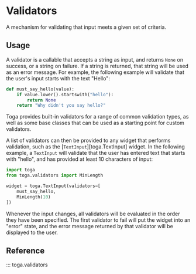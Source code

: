 # Validators

A mechanism for validating that input meets a given set of criteria.

## Usage

A validator is a callable that accepts a string as input, and returns
`None` on success, or a string on failure. If a string is returned, that
string will be used as an error message. For example, the following
example will validate that the user's input starts with the text
"Hello":

```python
def must_say_hello(value):
    if value.lower().startswith("hello"):
        return None
    return "Why didn't you say hello?"
```

Toga provides built-in validators for a range of common validation
types, as well as some base classes that can be used as a starting point
for custom validators.

A list of validators can then be provided to any widget that performs
validation, such as the [`TextInput`][toga.TextInput] widget. In the following example, a `TextInput` will
validate that the user has entered text that starts with "hello", and
has provided at least 10 characters of input:

```python
import toga
from toga.validators import MinLength

widget = toga.TextInput(validators=[
    must_say_hello,
    MinLength(10)
])
```

Whenever the input changes, all validators will be evaluated in the
order they have been specified. The first validator to fail will put the
widget into an "error" state, and the error message returned by that
validator will be displayed to the user.

## Reference

::: toga.validators

